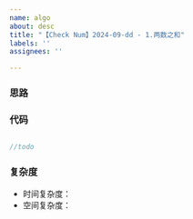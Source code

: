 ```yaml
---
name: algo
about: desc
title: "【Check Num】2024-09-dd - 1.两数之和"
labels: ''
assignees: ''

---
```


### 思路

### 代码
```java

//todo


```

### 复杂度
- 时间复杂度：
- 空间复杂度：
